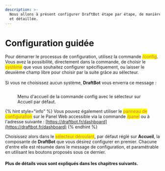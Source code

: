 ```yaml
---
description: >-
  Nous allons à présent configurer DraftBot étape par étape, de manière simple
  et détaillée.
---
```


# Configuration guidée

Pour démarrer le processus de configuration, utilisez la commande <mark style="color: #cd6e57">/config</mark>. Vous avez la possibilité, directement dans la commande, de choisir le <mark style="color: #cd6e57">système</mark> que vous souhaitez configurer spécifiquement, ou laisser le deuxième champ libre pour choisir par la suite grâce au sélecteur.\
\
Si vous ne choisissez aucun système, **DraftBot** vous enverra ce message :

<figure><img src="../../.gitbook/assets/Config.png" alt=""><figcaption><p>Menu d'accueil de la commande config avec le sélecteur sur Accueil par défaut.</p></figcaption></figure>

{% hint style="info" %}
Vous pouvez également utiliser le <mark style="color: #cd6e57">panneau de configuration</mark> sur le Panel Web accessible via la commande <mark style="color: #cd6e57">/panel</mark> ou à l'adresse suivante : [https://draftbot.fr/dashboard](https://draftbot.fr/dashboard)
{% endhint %}

Choisissez alors dans le <mark style="color: #cd6e57">sélecteur déroulant</mark>, par défaut réglé sur **Accueil**, la composante de **DraftBot** que vous désirez configurer en premier. Chacune d'entre elle est résumée dans le message de configuration, et paramétrable en utilisant les boutons proposés sous ce dernier.&#x20;

#### **Plus de détails vous sont expliqués dans les chapitres suivants.**
